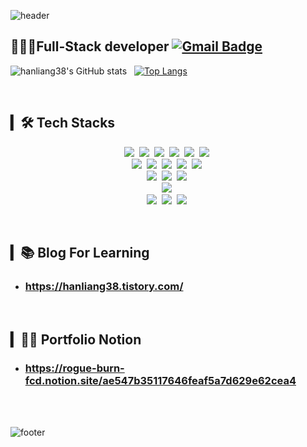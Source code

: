 ![header](https://capsule-render.vercel.app/api?type=waving&color=auto&height=290&section=header&text=Mira%20Kwak&fontSize=90&animation=fadeIn&fontAlignY=38&desc=Full-StackDeveloper%20:%20hanling38&descAlignY=51&descAlign=62)

<!--
**hanliang38/hanliang38** is a ✨ _special_ ✨ repository because its `README.md` (this file) appears on your GitHub profile.

Here are some ideas to get you started:

- 🔭 I’m currently working on ...
- 🌱 I’m currently learning ...
- 👯 I’m looking to collaborate on ...
- 🤔 I’m looking for help with ...
- 💬 Ask me about ...
- 📫 How to reach me: ...
- 😄 Pronouns: ...
- ⚡ Fun fact: ...
-->
 ## 👩🏻‍💻Full-Stack developer [![Gmail Badge](https://img.shields.io/badge/Gmail-d14836?style=flat&logo=Gmail&logoColor=white&link=mailto:kk5448599@gmail.com)](mailto:kk5448599@gmail.com)
<p align="center">
 
![hanliang38's GitHub stats](https://github-readme-stats.vercel.app/api?username=hanliang38&show_icons=true&theme=redical&hide_title=false&count_private=true&hide=stars&line_height=30) 
&nbsp; 
[![Top Langs](https://github-readme-stats.vercel.app/api/top-langs/?username=hanliang38&layout=compact)](https://github.com/hanliang38)

</p>
<br>

## ▎🛠 Tech Stacks
<p align="center">
  <img src="https://img.shields.io/badge/Html-E34F26?style=flat&logo=html5&logoColor=white"/>&nbsp
  <img src="https://img.shields.io/badge/css-1572B6?style=flat&logo=css3&logoColor=white"/>&nbsp
  <img src="https://img.shields.io/badge/styled--components-DB7093?style=flat&logo=styled-components&logoColor=white"/>&nbsp
  <img src="https://img.shields.io/badge/JavaScript-FFCE33?style=flat&logo=javascript&logoColor=white"/>&nbsp
  <img src="https://img.shields.io/badge/TypeScript-3178C6?style=flat&logo=TypeScript&logoColor=white"/>&nbsp
  <img src="https://img.shields.io/badge/Python-3766AB?style=flat&logo=Python&logoColor=white"/>&nbsp
  <br>
  <img src="https://img.shields.io/badge/Node.js-339933?style=flat&logo=Node&logoColor=white"/>&nbsp
  <img src="https://img.shields.io/badge/Express-000000?style=flat&logo=Express&logoColor=white"/>&nbsp
  <img src="https://img.shields.io/badge/GraphQL-E434AA?style=flat&logo=GraphQL&logoColor=white"/>&nbsp
  <img src="https://img.shields.io/badge/React-61DAFB?style=flat&logo=React&logoColor=white"/>&nbsp
  <img src="https://img.shields.io/badge/Serverless-FD5750?style=flat&logo=Serverless&logoColor=white"/>&nbsp
  <br>
  <img src="https://img.shields.io/badge/MySql-E6B91E?style=flat&logo=MySql&logoColor=white"/></a>&nbsp
  <img src="https://img.shields.io/badge/PostgreSQL-316192?style=flat&logo=postgresql&logoColor=white"/></a>&nbsp
  <img src="https://img.shields.io/badge/SQLite-07405E?style=flat&logo=sqlite&logoColor=white"/></a>&nbsp
  <br>
  <img src="https://img.shields.io/badge/Amazon AWS-333664?style=flat&logo=amazon-aws&logoColor=white"/></a>&nbsp
  <br>
  <img src="https://img.shields.io/badge/Git-F05032?style=flat&logo=Git&logoColor=white"/></a>&nbsp
  <img src="https://img.shields.io/badge/Slack-4A154B?style=flat&logo=Slack&logoColor=white"/></a>&nbsp
  <img src="https://img.shields.io/badge/Notion-000000?style=flat&logo=Notion&logoColor=white"/></a>&nbsp
</p>
<br>

## ▎📚 Blog For Learning
- ### https://hanliang38.tistory.com/

<br>

## ▎🧑‍💻 Portfolio Notion
- ### https://rogue-burn-fcd.notion.site/ae547b35117646feaf5a7d629e62cea4
<br><br>


![footer](https://capsule-render.vercel.app/api?type=waving&color=auto&height=150&section=footer)
